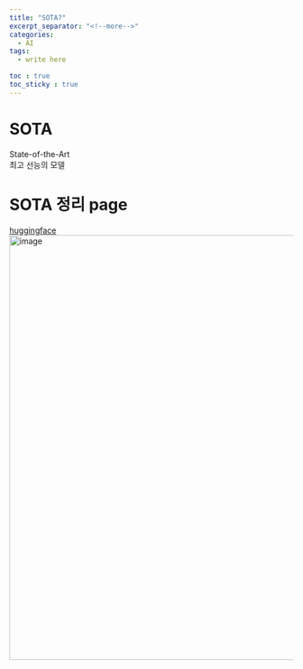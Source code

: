 ```yaml
---
title: "SOTA?"
excerpt_separator: "<!--more-->"
categories:
  - AI
tags:
  - write here

toc : true
toc_sticky : true
---
```


# SOTA   
State-of-the-Art    
최고 선능의 모델   

# SOTA 정리 page
[huggingface](https://huggingface.co/papers/trending)
<img width="1314" height="753" alt="image" src="https://github.com/user-attachments/assets/11ee6eed-7293-4104-92ba-f76d6409980e" />
